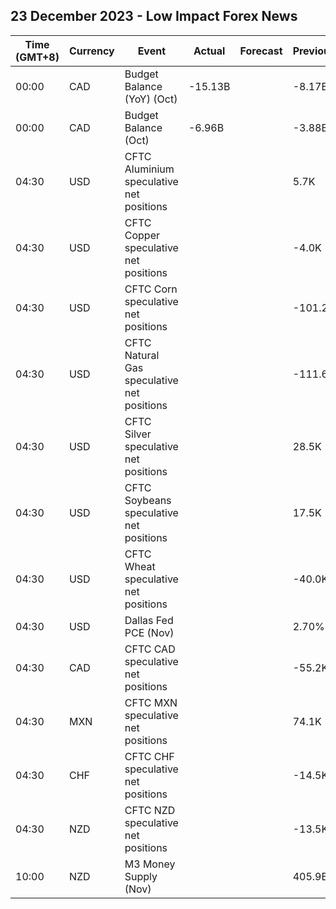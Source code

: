 ## 23 December 2023 - Low Impact Forex News

| Time (GMT+8) | Currency | Event | Actual | Forecast | Previous |
|------|----------|-------|--------|----------|----------|
| 00:00 | CAD | Budget Balance (YoY) (Oct) | -15.13B |  | -8.17B |
| 00:00 | CAD | Budget Balance (Oct) | -6.96B |  | -3.88B |
| 04:30 | USD | CFTC Aluminium speculative net positions |  |  | 5.7K |
| 04:30 | USD | CFTC Copper speculative net positions |  |  | -4.0K |
| 04:30 | USD | CFTC Corn speculative net positions |  |  | -101.2K |
| 04:30 | USD | CFTC Natural Gas speculative net positions |  |  | -111.6K |
| 04:30 | USD | CFTC Silver speculative net positions |  |  | 28.5K |
| 04:30 | USD | CFTC Soybeans speculative net positions |  |  | 17.5K |
| 04:30 | USD | CFTC Wheat speculative net positions |  |  | -40.0K |
| 04:30 | USD | Dallas Fed PCE (Nov) |  |  | 2.70% |
| 04:30 | CAD | CFTC CAD speculative net positions |  |  | -55.2K |
| 04:30 | MXN | CFTC MXN speculative net positions |  |  | 74.1K |
| 04:30 | CHF | CFTC CHF speculative net positions |  |  | -14.5K |
| 04:30 | NZD | CFTC NZD speculative net positions |  |  | -13.5K |
| 10:00 | NZD | M3 Money Supply (Nov) |  |  | 405.9B |
